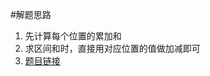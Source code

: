 #解题思路

1. 先计算每个位置的累加和
2. 求区间和时，直接用对应位置的值做加减即可
3. [题目链接](https://leetcode-cn.com/problems/range-sum-query-immutable/submissions/)
